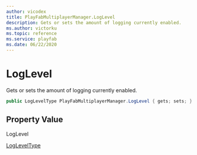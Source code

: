 ```yaml
---
author: vicodex
title: PlayFabMultiplayerManager.LogLevel
description: Gets or sets the amount of logging currently enabled.
ms.author: victorku
ms.topic: reference
ms.service: playfab
ms.date: 06/22/2020
---
```


# LogLevel

Gets or sets the amount of logging currently enabled.

```csharp
public LogLevelType PlayFabMultiplayerManager.LogLevel { gets; sets; }
```

## Property Value

LogLevel

[LogLevelType](../../../enums/partyunitylogleveltype.md)